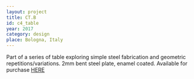 ```yaml
---
layout: project
title: CT.B
id: c4_table
year: 2017
category: design
place: Bologna, Italy
---
```


Part of a series of table exploring simple steel fabrication and geometric repetitions/variations.
2mm bent steel plate, enamel coated. Available for purchase <a href="https://artemest.com/products/ct-b-coffee-table" target="_blank">HERE</a> 
